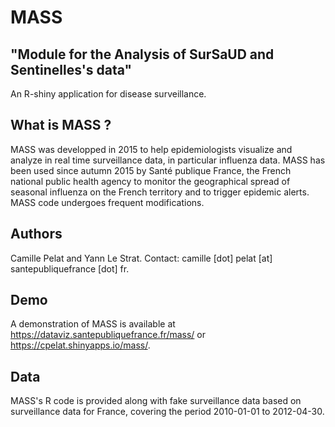 # MASS 

## "Module for the Analysis of SurSaUD and Sentinelles's data"
An R-shiny application for disease surveillance.

## What is MASS ?
MASS was developped in 2015 to help epidemiologists visualize and analyze in real time surveillance data, in particular influenza data.
MASS has been used since autumn 2015 by Santé publique France, the French national public health agency to monitor the geographical spread of seasonal influenza on the French territory and to trigger epidemic alerts.
MASS code undergoes frequent modifications.

## Authors
Camille Pelat and Yann Le Strat. Contact: camille [dot] pelat [at] santepubliquefrance [dot] fr.

## Demo
A demonstration of MASS is available at https://dataviz.santepubliquefrance.fr/mass/ or https://cpelat.shinyapps.io/mass/.

## Data
MASS's R code is provided along with fake surveillance data based on surveillance data for France, covering the period 2010-01-01 to 2012-04-30.
